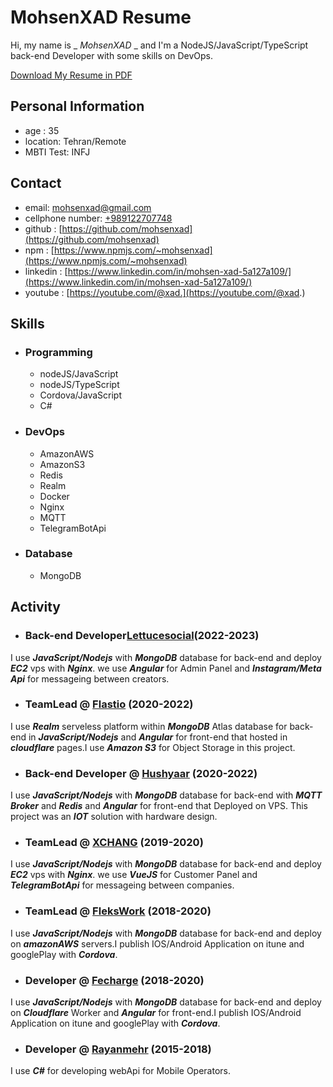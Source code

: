 # MohsenXAD Resume

Hi, my name is _ _MohsenXAD_ _ and I'm a NodeJS/JavaScript/TypeScript back-end Developer with some skills on DevOps.

[Download My Resume in PDF](MohsenXADResume.pdf)

## Personal Information

- age : 35
- location: Tehran/Remote
- MBTI Test: INFJ

## Contact

- email: [mohsenxad@gmail.com](mailto:mohsenxad@gmail.com)
- cellphone number: [+989122707748](tel:+989122707748)
- github : [https://github.com/mohsenxad](https://github.com/mohsenxad)
- npm : [https://www.npmjs.com/~mohsenxad](https://www.npmjs.com/~mohsenxad)
- linkedin : [https://www.linkedin.com/in/mohsen-xad-5a127a109/](https://www.linkedin.com/in/mohsen-xad-5a127a109/)
- youtube : [https://youtube.com/@xad.](https://youtube.com/@xad.)


## Skills

- ### Programming

  - nodeJS/JavaScript
  - nodeJS/TypeScript
  - Cordova/JavaScript
  - C#

- ### DevOps

  - AmazonAWS
  - AmazonS3
  - Redis
  - Realm
  - Docker
  - Nginx
  - MQTT
  - TelegramBotApi
 
- ### Database

  - MongoDB



## Activity

- ### Back-end Developer[Lettucesocial](https://lettucesocial.com/)(2022-2023)

I use ***JavaScript/Nodejs*** with ***MongoDB*** database for back-end and deploy ***EC2*** vps with ***Nginx***. we use ***Angular*** for Admin Panel and ***Instagram/Meta Api*** for messageing between creators.


- ### TeamLead @ [Flastio](https://flastio.com/) (2020-2022)

I use ***Realm*** serveless platform within ***MongoDB*** Atlas database for back-end in ***JavaScript/Nodejs*** and ***Angular*** for front-end that hosted in ***cloudflare*** pages.I use ***Amazon S3*** for Object Storage in this project.


- ### Back-end Developer @ [Hushyaar](https://hushyaar.ir) (2020-2022)

I use ***JavaScript/Nodejs*** with ***MongoDB*** database for back-end with ***MQTT Broker*** and ***Redis*** and ***Angular*** for front-end that Deployed on VPS.
This project was an ***IOT*** solution with hardware design.


- ### TeamLead @ [XCHANG](https://github.com/txchng/) (2019-2020)

I use ***JavaScript/Nodejs*** with ***MongoDB*** database for back-end and deploy ***EC2*** vps with ***Nginx***. we use ***VueJS*** for Customer Panel and ***TelegramBotApi*** for messageing between companies.


- ### TeamLead @ [FleksWork](https://flekswork.com/) (2018-2020)

I use ***JavaScript/Nodejs*** with ***MongoDB*** database for back-end and deploy on ***amazonAWS*** servers.I publish IOS/Android Application on itune and googlePlay with ***Cordova***.


- ### Developer @ [Fecharge](https://fecharge.ir) (2018-2020)

I use ***JavaScript/Nodejs*** with ***MongoDB*** database for back-end and deploy on ***Cloudflare*** Worker and ***Angular*** for front-end.I publish IOS/Android Application on itune and googlePlay with ***Cordova***.


- ### Developer @ [Rayanmehr](https://www.rayanmehr.co.ir/) (2015-2018)

I use ***C#*** for developing webApi for Mobile Operators.
